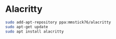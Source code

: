 # Alacritty

```bash
sudo add-apt-repository ppa:mmstick76/alacritty
sudo apt-get update
sudo apt install alacritty
```
